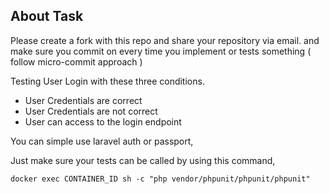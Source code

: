 ## About Task

Please create a fork with this repo and share your repository via email. and make sure you commit on every time you implement or tests something ( follow micro-commit approach ) 

Testing User Login with these three conditions.
- User Credentials are correct
- User Credentials are not correct
- User can access to the login endpoint

You can simple use laravel auth or passport,

Just make sure your tests can be called by using this command,

``` docker exec CONTAINER_ID sh -c "php vendor/phpunit/phpunit/phpunit" ```